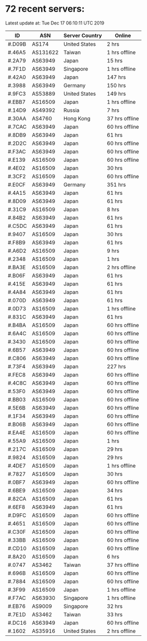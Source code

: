# 72 recent servers:

Latest update at: Tue Dec 17 06:10:11 UTC 2019

| ID | ASN | Server Country | Online |
| -- | --- | -------------- | ------ |
| #.D09B | AS174 | United States | 2 hrs |
| #.46A5 | AS131622 | Taiwan | 1 hrs offline |
| #.2A79 | AS63949 | Japan | 15 hrs |
| #.7F1D | AS63949 | Singapore | 1 hrs offline |
| #.42A0 | AS63949 | Japan | 147 hrs |
| #.3988 | AS63949 | Germany | 150 hrs |
| #.9FC3 | AS53889 | United States | 149 hrs |
| #.EBB7 | AS16509 | Japan | 1 hrs offline |
| #.14D9 | AS49392 | Russia | 7 hrs |
| #.30AA | AS4760 | Hong Kong | 37 hrs offline |
| #.7CAC | AS63949 | Japan | 60 hrs offline |
| #.8DB9 | AS63949 | Japan | 61 hrs |
| #.2D2C | AS63949 | Japan | 60 hrs offline |
| #.F3AC | AS63949 | Japan | 60 hrs offline |
| #.E139 | AS16509 | Japan | 60 hrs offline |
| #.4E02 | AS16509 | Japan | 30 hrs |
| #.3CF2 | AS16509 | Japan | 60 hrs offline |
| #.E0CF | AS63949 | Germany | 351 hrs |
| #.4A15 | AS63949 | Japan | 61 hrs |
| #.8D09 | AS63949 | Japan | 61 hrs |
| #.31C9 | AS16509 | Japan | 8 hrs |
| #.84B2 | AS63949 | Japan | 61 hrs |
| #.C5DC | AS63949 | Japan | 61 hrs |
| #.9407 | AS16509 | Japan | 30 hrs |
| #.F8B9 | AS63949 | Japan | 61 hrs |
| #.A6D2 | AS16509 | Japan | 9 hrs |
| #.2348 | AS16509 | Japan | 1 hrs |
| #.BA3E | AS16509 | Japan | 2 hrs offline |
| #.B06F | AS63949 | Japan | 61 hrs |
| #.415E | AS63949 | Japan | 61 hrs |
| #.4A84 | AS63949 | Japan | 61 hrs |
| #.070D | AS63949 | Japan | 61 hrs |
| #.0D73 | AS16509 | Japan | 1 hrs offline |
| #.831C | AS63949 | Japan | 61 hrs |
| #.B4BA | AS16509 | Japan | 60 hrs offline |
| #.6A4C | AS16509 | Japan | 60 hrs offline |
| #.3430 | AS16509 | Japan | 60 hrs offline |
| #.6B57 | AS63949 | Japan | 60 hrs offline |
| #.C806 | AS63949 | Japan | 60 hrs offline |
| #.73F4 | AS63949 | Japan | 227 hrs |
| #.FEC8 | AS63949 | Japan | 60 hrs offline |
| #.4C8C | AS63949 | Japan | 60 hrs offline |
| #.53F0 | AS63949 | Japan | 60 hrs offline |
| #.BB03 | AS16509 | Japan | 60 hrs offline |
| #.5E6B | AS63949 | Japan | 60 hrs offline |
| #.1F34 | AS63949 | Japan | 60 hrs offline |
| #.B06B | AS63949 | Japan | 60 hrs offline |
| #.EA4E | AS16509 | Japan | 60 hrs offline |
| #.55A9 | AS16509 | Japan | 1 hrs |
| #.217C | AS16509 | Japan | 29 hrs |
| #.9824 | AS16509 | Japan | 29 hrs |
| #.4DE7 | AS16509 | Japan | 1 hrs offline |
| #.7827 | AS16509 | Japan | 30 hrs |
| #.0BF7 | AS63949 | Japan | 60 hrs offline |
| #.6BE9 | AS16509 | Japan | 34 hrs |
| #.82CA | AS16509 | Japan | 61 hrs |
| #.6EF8 | AS63949 | Japan | 61 hrs |
| #.D9FC | AS16509 | Japan | 60 hrs offline |
| #.4651 | AS16509 | Japan | 60 hrs offline |
| #.C30F | AS16509 | Japan | 60 hrs offline |
| #.33BB | AS16509 | Japan | 60 hrs offline |
| #.CD10 | AS16509 | Japan | 60 hrs offline |
| #.8A20 | AS16509 | Japan | 6 hrs |
| #.0747 | AS3462 | Taiwan | 37 hrs offline |
| #.696B | AS16509 | Japan | 60 hrs offline |
| #.7884 | AS16509 | Japan | 60 hrs offline |
| #.3F99 | AS16509 | Japan | 1 hrs offline |
| #.F7AC | AS63930 | Singapore | 1 hrs offline |
| #.EB76 | AS9009 | Singapore | 32 hrs |
| #.7E1D | AS3462 | Taiwan | 33 hrs |
| #.DC16 | AS63949 | Japan | 60 hrs offline |
| #.1602 | AS35916 | United States | 2 hrs offline |

